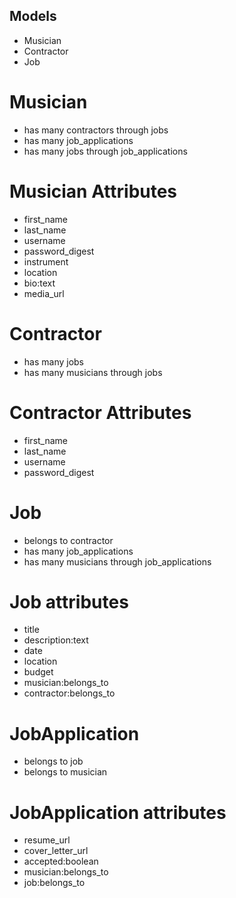 ## Models
- Musician
- Contractor
- Job

# Musician
- has many contractors through jobs
- has many job_applications
- has many jobs through job_applications

# Musician Attributes
- first_name
- last_name
- username
- password_digest
- instrument
- location
- bio:text
- media_url

# Contractor
- has many jobs
- has many musicians through jobs

# Contractor Attributes
- first_name
- last_name
- username
- password_digest

# Job
- belongs to contractor
- has many job_applications
- has many musicians through job_applications

# Job attributes
- title
- description:text
- date
- location
- budget
- musician:belongs_to
- contractor:belongs_to

# JobApplication
- belongs to job
- belongs to musician

# JobApplication attributes
- resume_url
- cover_letter_url
- accepted:boolean
- musician:belongs_to
- job:belongs_to



